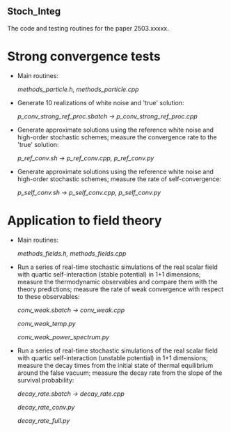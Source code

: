 ## Stoch_Integ

The code and testing routines for the paper 2503.xxxxx.

# Strong convergence tests

- Main routines:
  
    _methods_particle.h, methods_particle.cpp_

- Generate 10 realizations of white noise and 'true' solution:
  
    _p_conv_strong_ref_proc.sbatch -> p_conv_strong_ref_proc.cpp_

- Generate approximate solutions using the reference white noise and high-order stochastic schemes; measure the convergence rate to the 'true' solution:
  
    _p_ref_conv.sh -> p_ref_conv.cpp, p_ref_conv.py_

- Generate approximate solutions using the reference white noise and high-order stochastic schemes; measure the rate of self-convergence:
  
    _p_self_conv.sh -> p_self_conv.cpp, p_self_conv.py_

# Application to field theory

- Main routines:
  
    _methods_fields.h, methods_fields.cpp_

- Run a series of real-time stochastic simulations of the real scalar field with quartic self-interaction (stable potential) in 1+1 dimensions;
  measure the thermodynamic observables and compare them with the theory predictions; measure the rate of weak convergence with respect to these observables:
  
    _conv_weak.sbatch -> conv_weak.cpp_

    _conv_weak_temp.py_

    _conv_weak_power_spectrum.py_

- Run a series of real-time stochastic simulations of the real scalar field with quartic self-interaction (unstable potential) in 1+1 dimensions;
  measure the decay times from the initial state of thermal equilibrium around the false vacuum; measure the decay rate from the slope of the survival probability:

    _decay_rate.sbatch -> decay_rate.cpp_
  
    _decay_rate_conv.py_

    _decay_rate_full.py_

